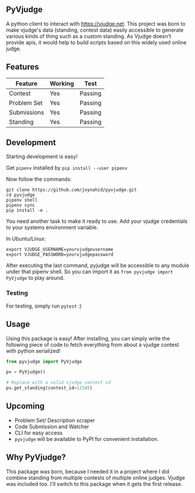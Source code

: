 PyVjudge
--------
A python client to interact with https://vjudge.net. This project was born to make vjudge's data
(standing, contest data) easily accessible to generate various kinds of thing such as a custom standing. As Vjudge
doesn't provide apis, it would help to build scripts based on this widely used online judge.

## Features

| Feature     | Working | Test    |
|-------------|---------|---------|
| Contest     | Yes     | Passing |
| Problem Set | Yes     | Passing |
| Submissions | Yes     | Passing |
| Standing    | Yes     | Passing |

## Development

Starting development is easy!

Get `pipenv` installed by `pip install --user pipenv`

Now follow the commands:

```commandline
git clone https://github.com/joynahid/pyvjudge.git
cd pyvjudge
pipenv shell
pipenv sync
pip install -e .
```

You need another task to make it ready to use. Add your vjudge credentials to your systems environment variable.

In Ubuntu/Linux:

```commandline
export VJUDGE_USERNAME=yourvjudgeusername
export VJUDGE_PASSWORD=yourvjudgepassword
```

After executing the last command, pyjudge will be accessible to any module under that pipenv shell. So you can import it
as `from pyvjudge import PyVjudge` to play around.

### Testing

For testing, simply run `pytest` :)

## Usage

Using this package is easy! After installing, you can simply write the following piece of code to fetch everything from
about a vjudge contest with python serialized!

```python
from pyvjudge import PyVjudge

pv = PyVjudge()

# Replace with a valid vjudge contest id
pv.get_standing(contest_id=12345)
```

## Upcoming

- Problem Set/ Description scraper
- Code Submission and Watcher
- CLI for easy access
- `pyvjudge` will be available to PyPI for convenient installation.

## Why PyVjudge?

This package was born, because I needed it in a project where I did combine standing from multiple contests of multiple
online judges. Vjudge was included too. I'll switch to this package when it gets the first release.